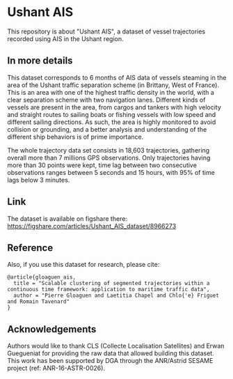 # Ushant AIS

This repository is about "Ushant AIS", a dataset of vessel trajectories recorded using AIS in the Ushant region.

## In more details

This dataset corresponds to 6 months of AIS data of vessels steaming in the area of the Ushant traffic separation scheme (in Brittany, West of France).
This is an area with one of the  highest traffic density in the world, with a clear separation scheme with two navigation lanes.
Different kinds of vessels are present in the area, from cargos and tankers with high velocity and straight routes to sailing boats or fishing vessels with low speed and different sailing directions.
As such, the area is highly monitored to avoid collision or grounding, and a better analysis and understanding of the different ship behaviors is of prime importance.

The whole trajectory data set consists in 18,603 trajectories, gathering overall more than 7 millions GPS observations.
Only trajectories having more than 30 points were kept, time lag between two consecutive observations ranges between 5 seconds and 15 hours, with 95% of time lags below 3 minutes.

## Link

The dataset is available on figshare there:
<https://figshare.com/articles/Ushant_AIS_dataset/8966273>

## Reference

Also, if you use this dataset for research, please cite:

```
@article{gloaguen_ais,
  title = "Scalable clustering of segmented trajectories within a continuous time framework: application to maritime traffic data",
  author = "Pierre Gloaguen and Laetitia Chapel and Chlo{'e} Friguet and Romain Tavenard"
}
```

## Acknowledgements

Authors would like to thank CLS (Collecte Localisation Satellites) and Erwan Guegueniat for providing the raw data that allowed building this dataset.
This work has been supported by DGA through the ANR/Astrid SESAME project (ref: ANR-16-ASTR-0026).
